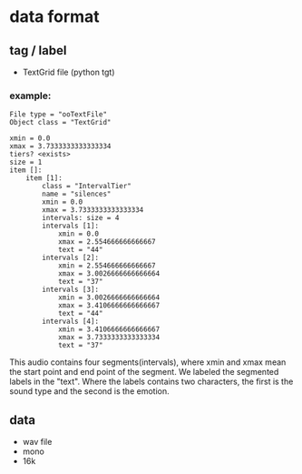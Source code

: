 # data format

## tag / label
- TextGrid file (python tgt)
### example:
```
File type = "ooTextFile"
Object class = "TextGrid"

xmin = 0.0
xmax = 3.7333333333333334
tiers? <exists>
size = 1
item []:
	item [1]:
		class = "IntervalTier"
		name = "silences"
		xmin = 0.0
		xmax = 3.7333333333333334
		intervals: size = 4
		intervals [1]:
			xmin = 0.0
			xmax = 2.554666666666667
			text = "44"
		intervals [2]:
			xmin = 2.554666666666667
			xmax = 3.0026666666666664
			text = "37"
		intervals [3]:
			xmin = 3.0026666666666664
			xmax = 3.4106666666666667
			text = "44"
		intervals [4]:
			xmin = 3.4106666666666667
			xmax = 3.7333333333333334
			text = "37"
```
This audio contains four segments(intervals), where xmin and xmax mean the start point and end point of the segment. We labeled the segmented labels in the "text". Where the labels contains two characters, the first is the sound type and the second is the emotion.
## data
- wav file
- mono
- 16k
